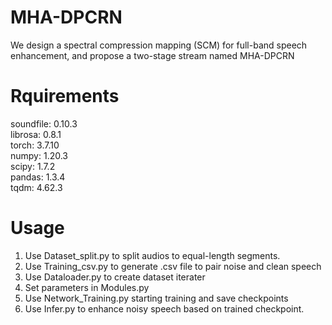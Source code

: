 # MHA-DPCRN
We design a spectral compression mapping (SCM) for full-band speech enhancement, and propose a two-stage stream named MHA-DPCRN

# Rquirements
soundfile: 0.10.3  
librosa:   0.8.1  
torch:     3.7.10  
numpy:     1.20.3  
scipy:     1.7.2  
pandas:    1.3.4  
tqdm:      4.62.3  

# Usage
1. Use Dataset_split.py to split audios to equal-length segments.  
2. Use Training_csv.py to generate .csv file to pair noise and clean speech  
3. Use Dataloader.py to create dataset iterater  
4. Set parameters in Modules.py  
5. Use Network_Training.py starting training and save checkpoints  
6. Use Infer.py to enhance noisy speech based on trained checkpoint.  
